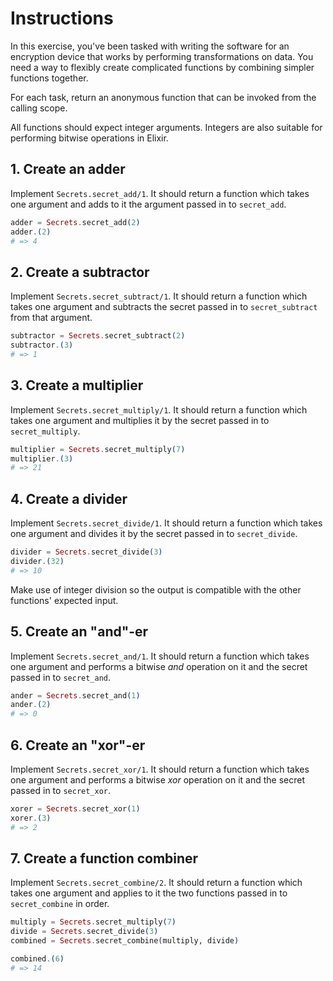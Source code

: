 # Instructions

In this exercise, you've been tasked with writing the software for an encryption device that works by performing transformations on data. You need a way to flexibly create complicated functions by combining simpler functions together.

For each task, return an anonymous function that can be invoked from the calling scope.

All functions should expect integer arguments. Integers are also suitable for performing bitwise operations in Elixir.

## 1. Create an adder

Implement `Secrets.secret_add/1`. It should return a function which takes one argument and adds to it the argument passed in to `secret_add`.

```elixir
adder = Secrets.secret_add(2)
adder.(2)
# => 4
```

## 2. Create a subtractor

Implement `Secrets.secret_subtract/1`. It should return a function which takes one argument and subtracts the secret passed in to `secret_subtract` from that argument.

```elixir
subtractor = Secrets.secret_subtract(2)
subtractor.(3)
# => 1
```

## 3. Create a multiplier

Implement `Secrets.secret_multiply/1`. It should return a function which takes one argument and multiplies it by the secret passed in to `secret_multiply`.

```elixir
multiplier = Secrets.secret_multiply(7)
multiplier.(3)
# => 21
```

## 4. Create a divider

Implement `Secrets.secret_divide/1`. It should return a function which takes one argument and divides it by the secret passed in to `secret_divide`.

```elixir
divider = Secrets.secret_divide(3)
divider.(32)
# => 10
```

Make use of integer division so the output is compatible with the other functions' expected input.

## 5. Create an "and"-er

Implement `Secrets.secret_and/1`. It should return a function which takes one argument and performs a bitwise _and_ operation on it and the secret passed in to `secret_and`.

```elixir
ander = Secrets.secret_and(1)
ander.(2)
# => 0
```

## 6. Create an "xor"-er

Implement `Secrets.secret_xor/1`. It should return a function which takes one argument and performs a bitwise _xor_ operation on it and the secret passed in to `secret_xor`.

```elixir
xorer = Secrets.secret_xor(1)
xorer.(3)
# => 2
```

## 7. Create a function combiner

Implement `Secrets.secret_combine/2`. It should return a function which takes one argument and applies to it the two functions passed in to `secret_combine` in order.

```elixir
multiply = Secrets.secret_multiply(7)
divide = Secrets.secret_divide(3)
combined = Secrets.secret_combine(multiply, divide)

combined.(6)
# => 14
```
